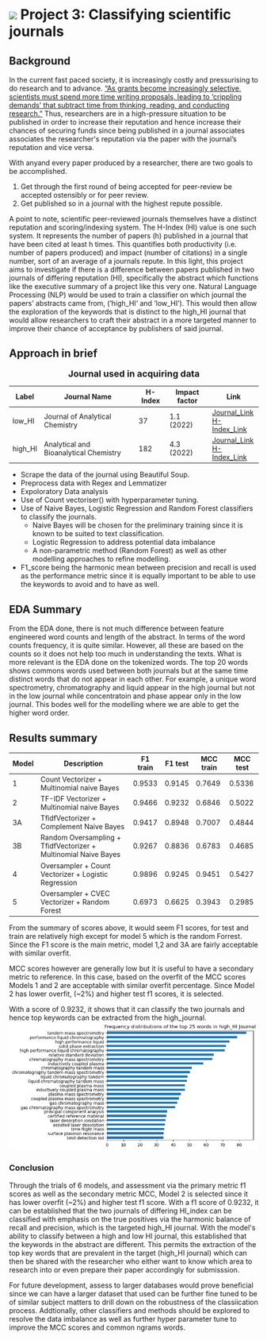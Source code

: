 # ![](https://ga-dash.s3.amazonaws.com/production/assets/logo-9f88ae6c9c3871690e33280fcf557f33.png) Project 3: Classifying scientific journals

## Background
In the current fast paced society, it is increasingly costly and pressurising to do research and to advance. [“As grants become increasingly selective, scientists must spend more time writing proposals, leading to ‘crippling demands’ that subtract time from thinking, reading, and conducting research.”](https://siepr.stanford.edu/publications/policy-brief/race-bottom-how-competition-publish-first-can-hurt-scientific-quality) Thus, researchers are in a high-pressure situation to be published in order to increase their reputation and hence increase their chances of securing funds since being published in a journal associates associates the researcher's reputation via the paper with the journal’s reputation and vice versa.

With anyand every paper produced by a researcher, there are two goals to be accomplished. 
1) Get through the first round of being accepted for peer-review be accepted ostensibly or for peer review.
2) Get published so in a journal with the highest repute possible.

A point to note, scientific peer-reviewed journals themselves have a distinct reputation and scoring/indexing system. The H-Index (HI) value is one such system. It represents the number of papers (h) published in a journal that have been cited at least h times. This quantifies both productivity (i.e. number of papers produced) and impact (number of citations) in a single number, sort of an average of a journals repute.
In this light, this project aims to investigate if there is a difference between papers published in two journals of differing reputation (HI), specifically the abstract which functions like the executive summary of a project like this very one. Natural Language Processing (NLP) would be used to train a classifier on which journal the papers’ abstracts came from, (‘high_HI’ and ‘low_HI’). This would then allow the exploration of the keywords that is distinct to the high_HI journal that would allow researchers to craft their abstract in a more targeted manner to improve their chance of acceptance by publishers of said journal. <br>


## Approach in brief
<div style = "text-align: center; font-weight: bold; font-size: large;" >Journal used in acquiring data</div>

| Label   | Journal Name                           | H-Index | Impact factor | Link                                                                                                                                            |
|---------|----------------------------------------|---------|---------------|-------------------------------------------------------------------------------------------------------------------------------------------------|
| low_HI  | Journal of Analytical Chemistry        | 37       | 1.1 (2022)    | [Journal_Link](https://www.springer.com/journal/10809) <br> [H-Index_Link](https://www.scimagojr.com/journalsearch.php?q=24018&tip=sid&clean=0) |
| high_HI | Analytical and Bioanalytical Chemistry | 182     | 4.3 (2022)        | [Journal_Link](https://www.springer.com/journal/216) <br> [H-Index_Link](https://www.scimagojr.com/journalsearch.php?q=23913&tip=sid&clean=0)    

* Scrape the data of the journal using Beautiful Soup.
* Preprocess data with Regex and Lemmatizer
* Expoloratory Data analysis
* Use of Count vectoriser() with hyperparameter tuning.
* Use of Naive Bayes, Logistic Regression and Random Forest classifiers to classify the journals.
    * Naive Bayes will be chosen for the preliminary training since it is known to be suited to text classification.
    * Logistic Regression to address potential data imbalance
    * A non-parametric method (Random Forest) as well as other modelling approaches to refine modelling. 
* F1_score being the harmonic mean between precision and recall is used as the performance metric since it is equally important to be able to use the keywords to avoid and to have as well.

## EDA Summary
From the EDA done, there is not much difference between feature engineered word counts and length of the abstract. In terms of the word counts frequency, it is quite similar. However, all these are based on the counts so it does not help too much in understanding the texts. What is more relevant is the EDA done on the tokenized words. The top 20 words shows commons words used between both journals but at the same time distinct words that do not appear in each other. For example, a unique word spectrometry, chromatography and liquid appear in the high journal but not in the low journal while concentratoin and phase appear only in the low journal. This bodes well for the modelling where we are able to get the higher word order. 

## Results summary

| Model | Description                                                     | F1 train | F1 test | MCC train | MCC test |
|-------|-----------------------------------------------------------------|----------|---------|-----------|----------|
| 1     | Count Vectorizer + Multinomial naive Bayes                      | 0.9533   | 0.9145  | 0.7649    | 0.5336   |
| 2     | TF-IDF Vectorizer + Multinomial naive Bayes                     | 0.9466   | 0.9232  | 0.6846    | 0.5022   |
| 3A    | TfidfVectorizer + Complement Naive Bayes                        | 0.9417   | 0.8948  | 0.7007    | 0.4844   |
| 3B    | Random Oversampling + TfidfVectorizer + Multinomial Naive Bayes | 0.9267   | 0.8836  | 0.6783    | 0.4685   |
| 4     | Oversampler + Count Vectorizer + Logistic Regression            | 0.9896   | 0.9245  | 0.9451    | 0.5427   |
| 5     | Oversampler + CVEC Vectorizer + Random Forest                   | 0.6973   | 0.6625  | 0.3943    | 0.2985   |

From the summary of scores above, it would seem F1 scores, for test and train are relatively high except for model 5 which is the random Forrest. Since the F1 score is the main metric, model 1,2 and 3A are fairly acceptable with similar overfit. 

MCC scores however are generally low but it is useful to have a secondary metric to reference. In this case, based on the overfit of the MCC scores Models 1 and 2 are acceptable with similar overfit percentage. Since Model 2 has lower overfit, (~2%) and higher test f1 scores, it is selected. 

With a score of 0.9232, it shows that it can classify the two journals and hence top keywords can be extracted from the high_journal.
![](high_words_chart.png)

### Conclusion
Through the trials of 6 models, and assessment via the primary metric f1 scores as well as the secondary metric MCC, Model 2 is selected since it has lower overfit (~2%) and higher test f1 score. With a f1 score of 0.9232, it can be established that the two journals of differing HI_index can be classified with emphasis on the true positives via the harmonic balance of recall and precision, which is the targeted high_HI journal. With the model's ability to classify between a high and low HI journal, this established that the keywords in the abstract are different. This permits the extraction of the top key words that are prevalent in the target (high_HI journal) which can then be shared with the researcher who either want to know which area to research into or even prepare their paper accordingly for submisssion. 

For future development, assess to larger databases would prove beneficial since we can have a larger dataset that used can be further fine tuned to be of similar subject matters to drill down on the robustness of the classiication process. Addtionally, other classifiers and methods should be explored to resolve the data imbalance as well as further hyper parameter tune to improve the MCC scores and common ngrams words.